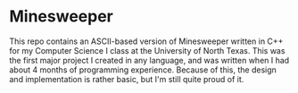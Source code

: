 # Minesweeper
This repo contains an ASCII-based version of Minesweeper written in C++ for my Computer Science I class at the University of North Texas. This was the first major project I created in any language, and was written when I had about 4 months of programming experience. Because of this, the design and implementation is rather basic, but I'm still quite proud of it.
